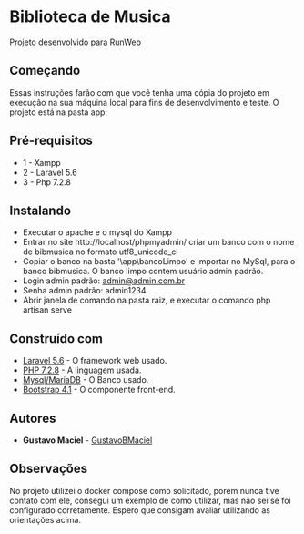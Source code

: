 # Biblioteca de Musica
Projeto desenvolvido para RunWeb

## Começando
Essas instruções farão com que você tenha uma cópia do projeto em execução na sua máquina local para fins de desenvolvimento e teste. O projeto está na pasta app:

## Pré-requisitos
* 1 - Xampp
* 2 - Laravel 5.6
* 3 - Php 7.2.8

## Instalando
- Executar o apache e o mysql do Xampp
- Entrar no site http://localhost/phpmyadmin/ criar um banco com o nome de bibmusica no formato utf8_unicode_ci
- Copiar o banco na basta '\app\bancoLimpo' e importar no MySql, para o banco bibmusica. O banco limpo contem usuário admin padrão.
- Login admin padrão: admin@admin.com.br
- Senha admin padrão: admin1234
- Abrir janela de comando na pasta raiz, e executar o comando php artisan serve

## Construído com
 * [Laravel 5.6](https://laravel.com/) - O framework web usado.
 * [PHP 7.2.8](http://php.net/) - A linguagem usada.
 * [Mysql/MariaDB](https://www.mysql.com/) - O Banco usado.
 * [Bootstrap 4.1](https://getbootstrap.com/) - O componente front-end.
 
 ## Autores
 * **Gustavo Maciel** - [GustavoBMaciel](https://github.com/GustavoBMaciel)
 
 ## Observações
 No projeto utilizei o docker compose como solicitado, porem nunca tive contato com ele, consegui um exemplo de como utilizar, mas não sei se foi configurado corretamente. Espero que consigam avaliar utilizando as orientações acima.

